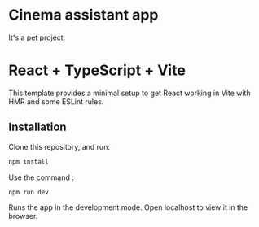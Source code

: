 # Cinema assistant app
It's a pet project.

# React + TypeScript + Vite
This template provides a minimal setup to get React working in Vite with HMR and some ESLint rules.

## Installation
Clone this repository, and run:
```bash
npm install
```

Use the command :

```bash
npm run dev
```
Runs the app in the development mode.
Open localhost to view it in the browser.
